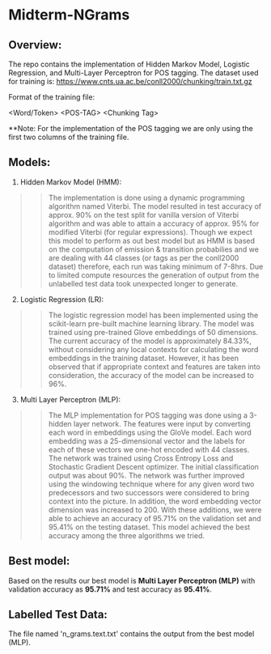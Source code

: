 # Midterm-NGrams

## Overview:

The repo contains the implementation of Hidden Markov Model, Logistic Regression, and Multi-Layer Perceptron for POS tagging.
The dataset used for training is:  https://www.cnts.ua.ac.be/conll2000/chunking/train.txt.gz 

Format of the training file:

&lt;Word/Token&gt;   &lt;POS-TAG&gt;  &lt;Chunking Tag&gt;

**Note: For the implementation of the POS tagging we are only using the first two columns of the training file.

## Models:
1. Hidden Markov Model (HMM): 
>>The implementation is done using a dynamic programming algorithm named Viterbi. The model resulted in test accuracy of approx. 90% on the test split for vanilla version of Viterbi algorithm and was able to attain a accuracy of approx. 95% for modified Viterbi (for regular expressions). Though we expect this model to perform as out best model but as HMM is based on the computation of emission & transition probabilies and we are dealing with 44 classes (or tags as per the conll2000 dataset) therefore, each run was taking minimum of 7-8hrs. Due to limited compute resources the generation of output from the unlabelled test data took unexpected longer to generate. 

2. Logistic Regression (LR):
>>The logistic regression model has been implemented using the scikit-learn pre-built machine learning library. The model was trained using pre-trained Glove embeddings of 50 dimensions. The current accuracy of the model is approximately 84.33%, without considering any local contexts for calculating the word embeddings in the training dataset. However, it has been observed that if appropriate context and features are taken into consideration, the accuracy of the model can be increased to 96%.

3. Multi Layer Perceptron (MLP):
>>The MLP implementation for POS tagging was done using a 3-hidden layer network. The features were input by converting each word in embeddings using the GloVe model. Each word embedding was a 25-dimensional vector and the labels for each of these vectors we one-hot encoded with 44 classes. The network was trained using Cross Entropy Loss and Stochastic Gradient Descent optimizer. The initial classification output was about 90%. The network was further improved using the windowing technique where for any given word two predecessors and two successors were considered to bring context into the picture. In addition, the word embedding vector dimension was increased to 200. With these additions, we were able to achieve an accuracy of 95.71% on the validation set and 95.41% on the testing dataset. This model achieved the best accuracy among the three algorithms we tried.

## Best model:
Based on the results our best model is **Multi Layer Perceptron (MLP)** with validation accuracy as **95.71%** and test accuracy as **95.41%**.


## Labelled Test Data:
The file named 'n_grams.text.txt' contains the output from the best model (MLP).
